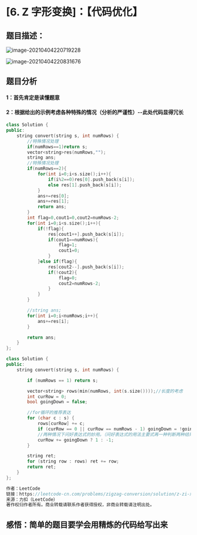 # [6. Z 字形变换]：【代码优化】

## 题目描述：

![image-20210404220719228](C:\Users\西安交通大学2193613091sxm\AppData\Roaming\Typora\typora-user-images\image-20210404220719228.png)

![image-20210404220831676](C:\Users\西安交通大学2193613091sxm\AppData\Roaming\Typora\typora-user-images\image-20210404220831676.png)

## 题目分析

#### 1：首先肯定是读懂题意

#### 2：根据给出的示例考虑各种特殊的情况（分析的严谨性）--此处代码显得冗长

```C++
class Solution {
public:
    string convert(string s, int numRows) {
        //特殊情况处理
        if(numRows==1)return s;
        vector<string>res(numRows,"");
        string ans;
        //特殊情况处理
        if(numRows==2){
            for(int i=0;i<s.size();i++){
                if(i%2==0)res[0].push_back(s[i]);
                else res[1].push_back(s[i]);
            }
            ans+=res[0];
            ans+=res[1];
            return ans;
        }
        int flag=0,cout1=0,cout2=numRows-2;
        for(int i=0;i<s.size();i++){
            if(!flag){
                res[cout1++].push_back(s[i]);
                if(cout1==numRows){
                    flag=1;
                    cout1=0;
                }
            }else if(flag){
                res[cout2--].push_back(s[i]);
                if(!cout2){
                    flag=0;
                    cout2=numRows-2;
                }
            }
        }

        //string ans;
        for(int i=0;i<numRows;i++){
            ans+=res[i];
        }

        return ans;
    }
};
```

```c++
class Solution {
public:
    string convert(string s, int numRows) {

        if (numRows == 1) return s;

        vector<string> rows(min(numRows, int(s.size())));//长度的考虑
        int curRow = 0;
        bool goingDown = false;

        //for循环的推荐表达
        for (char c : s) {
            rows[curRow] += c;
            if (curRow == 0 || curRow == numRows - 1) goingDown = !goingDown;
            //两种情况下问好表达式的妙用。（问好表达式的用法主要式再一种判断两种结果的情况下来简化代码）
            curRow += goingDown ? 1 : -1;
        }

        string ret;
        for (string row : rows) ret += row;
        return ret;
    }
};

作者：LeetCode
链接：https://leetcode-cn.com/problems/zigzag-conversion/solution/z-zi-xing-bian-huan-by-leetcode/
来源：力扣（LeetCode）
著作权归作者所有。商业转载请联系作者获得授权，非商业转载请注明出处。
```

## 感悟：简单的题目要学会用精炼的代码给写出来